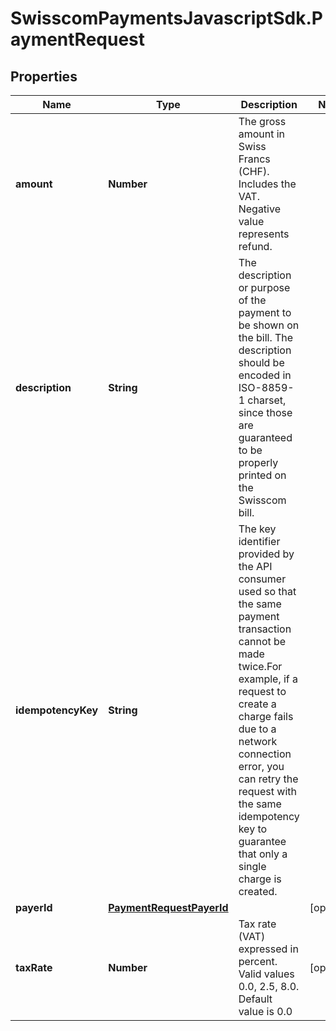 # SwisscomPaymentsJavascriptSdk.PaymentRequest

## Properties
Name | Type | Description | Notes
------------ | ------------- | ------------- | -------------
**amount** | **Number** | The gross amount in Swiss Francs (CHF). Includes the VAT. Negative value represents refund. | 
**description** | **String** | The description or purpose of the payment to be shown on the bill. The description should be encoded in ISO-8859-1 charset, since those are guaranteed to be properly printed on the Swisscom bill. | 
**idempotencyKey** | **String** | The key identifier provided by the API consumer used so that the same payment transaction cannot be made twice.For example, if a request to create a charge fails due to a network connection error, you can retry the request with the same idempotency key to guarantee that only a single charge is created. | 
**payerId** | [**PaymentRequestPayerId**](PaymentRequestPayerId.md) |  | [optional] 
**taxRate** | **Number** | Tax rate (VAT) expressed in percent. Valid values 0.0, 2.5, 8.0. Default value is 0.0 | [optional] 


